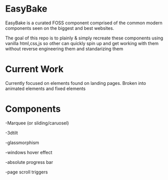 # EasyBake 

EasyBake is a curated FOSS component comprised of the common modern components seen on the biggest and best websites.

The goal of this repo is to plainly & simply recreate these components using vanilla html,css,js so other can quickly spin up and get working with them without reverse engineering them and standarizing them

# Current Work
Currently focused on elements found on landing pages. Broken into animated elements and fixed elements

# Components
-Marquee (or sliding/caruosel)

-3dtilt

-glassmorphism

-windows hover effect

-absolute progress bar

-page scroll triggers